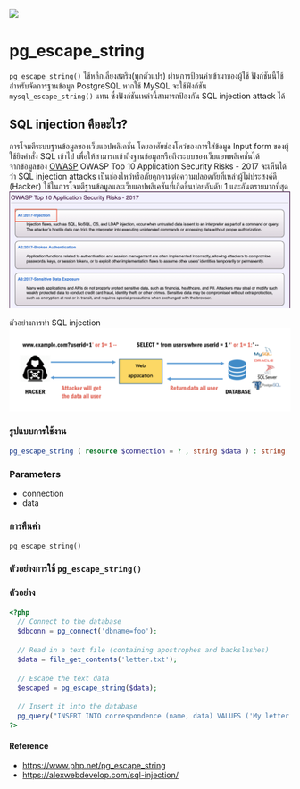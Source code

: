![](images/day7.png)

# pg_escape_string
`pg_escape_string()` ใช้หลีกเลี่ยงสตริง(ทุกตัวแปร) ผ่านการป้อนค่าเข้ามาของผู้ใช้ ฟังก์ชันนี้ใช้สำหรับจัดการฐานข้อมูล PostgreSQL หากใช้ MySQL จะใช้ฟังก์ชัน `mysql_escape_string()` แทน ซึ่งฟังก์ชันเหล่านี้สามารถป้องกัน SQL injection attack ได้

## SQL injection คืออะไร?
การโจมตีระบบฐานข้อมูลของเว็บแอปพลิเคชั่น โดยอาศัยช่องโหว่ของการใส่ข้อมูล Input form ของผู้ใช้ยิงคำสั่ง SQL เข้าไป เพื่อให้สามารถเข้าถึงฐานข้อมูลหรือถึงระบบของเว็บแอพพลิเคชั่นได้   
จากข้อมูลของ [OWASP](https://owasp.org/www-project-top-ten/2017/) OWASP Top 10 Application Security Risks - 2017 จะเห็นได้ว่า SQL injection attacks เป็นช่องโหว่หรือภัยคุกคามต่อความปลอดภัยที่เหล่าผู้ไม่ประสงค์ดี (Hacker) ใช้ในการโจมตีฐานข้อมูลและเว็บแอปพลิเคชันที่เกิดขึ้นบ่อยอันดับ 1 และอันตรายมากที่สุด
![](images/day7-1.png)

ตัวอย่างการทำ SQL injection
![](images/day7-2.png)



### รูปแบบการใช้งาน

```php 
pg_escape_string ( resource $connection = ? , string $data ) : string
```

### Parameters 

- connection
- data

### การคืนค่า

`pg_escape_string()` 

### ตัวอย่างการใช้ `pg_escape_string()`

### ตัวอย่าง

```php 
<?php 
  // Connect to the database
  $dbconn = pg_connect('dbname=foo');
  
  // Read in a text file (containing apostrophes and backslashes)
  $data = file_get_contents('letter.txt');
  
  // Escape the text data
  $escaped = pg_escape_string($data);
  
  // Insert it into the database
  pg_query("INSERT INTO correspondence (name, data) VALUES ('My letter', '{$escaped}')");
?>
```

#### Reference
- https://www.php.net/pg_escape_string
- https://alexwebdevelop.com/sql-injection/
